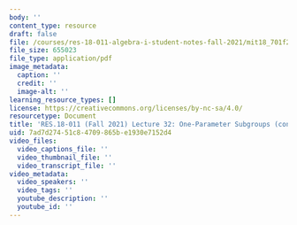 ```yaml
---
body: ''
content_type: resource
draft: false
file: /courses/res-18-011-algebra-i-student-notes-fall-2021/mit18_701f21_lect32.pdf
file_size: 655023
file_type: application/pdf
image_metadata:
  caption: ''
  credit: ''
  image-alt: ''
learning_resource_types: []
license: https://creativecommons.org/licenses/by-nc-sa/4.0/
resourcetype: Document
title: 'RES.18-011 (Fall 2021) Lecture 32: One-Parameter Subgroups (cont.) '
uid: 7ad7d274-51c8-4709-865b-e1930e7152d4
video_files:
  video_captions_file: ''
  video_thumbnail_file: ''
  video_transcript_file: ''
video_metadata:
  video_speakers: ''
  video_tags: ''
  youtube_description: ''
  youtube_id: ''
---
```

